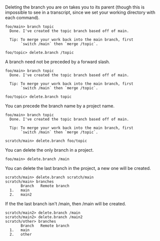 Deleting the branch you are on takes you to its parent (though this is impossible to see in a transcript, since we set
your working directory with each command).

``` ucm
foo/main> branch topic
  Done. I've created the topic branch based off of main.
  
  Tip: To merge your work back into the main branch, first
       `switch /main` then `merge /topic`.

foo/topic> delete.branch /topic
```

A branch need not be preceded by a forward slash.

``` ucm
foo/main> branch topic
  Done. I've created the topic branch based off of main.
  
  Tip: To merge your work back into the main branch, first
       `switch /main` then `merge /topic`.

foo/topic> delete.branch topic
```

You can precede the branch name by a project name.

``` ucm
foo/main> branch topic
  Done. I've created the topic branch based off of main.
  
  Tip: To merge your work back into the main branch, first
       `switch /main` then `merge /topic`.

scratch/main> delete.branch foo/topic
```

You can delete the only branch in a project.

``` ucm
foo/main> delete.branch /main
```

You can delete the last branch in the project, a new one will be created.

``` ucm
scratch/main> delete.branch scratch/main
scratch/main> branches
       Branch   Remote branch
  1.   main     
  2.   main2    

```

If the the last branch isn't /main, then /main will be created.

``` ucm
scratch/main2> delete.branch /main
scratch/main2> delete.branch /main2
scratch/other> branches
       Branch   Remote branch
  1.   main     
  2.   other    

```
